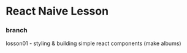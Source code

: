 # React Naive Lesson

### branch
losson01 - styling & building simple react components (make albums)
